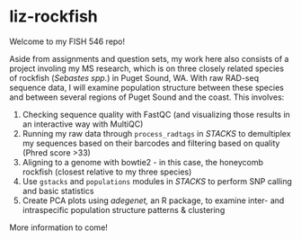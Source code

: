 # liz-rockfish

Welcome to my FISH 546 repo!

Aside from assignments and question sets, my work here also consists of a project involing my MS research, which is on three closely related species of rockfish (*Sebastes spp.*) in Puget Sound, WA.
With raw RAD-seq sequence data, I will examine population structure between these species and between several regions of Puget Sound and the coast.
This involves:
  1. Checking sequence quality with FastQC (and visualizing those results in an interactive way with MultiQC)
  2. Running my raw data through `process_radtags` in *STACKS* to demultiplex my sequences based on their barcodes and filtering based on quality (Phred score >33)
  3. Aligning to a genome with bowtie2 - in this case, the honeycomb rockfish (closest relative to my three species)
  4. Use `gstacks` and `populations` modules in *STACKS* to perform SNP calling and basic statistics
  5. Create PCA plots using *adegenet,* an R package, to examine inter- and intraspecific population structure patterns & clustering

More information to come!

